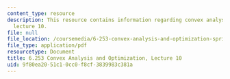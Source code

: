 ```yaml
---
content_type: resource
description: This resource contains information regarding convex analysis and optimization,
  lecture 10.
file: null
file_location: /coursemedia/6-253-convex-analysis-and-optimization-spring-2012/9f80ea2051c10cc0f8cf3839983c381a_MIT6_253S12_lec10.pdf
file_type: application/pdf
resourcetype: Document
title: 6.253 Convex Analysis and Optimization, Lecture 10
uid: 9f80ea20-51c1-0cc0-f8cf-3839983c381a
---
```


